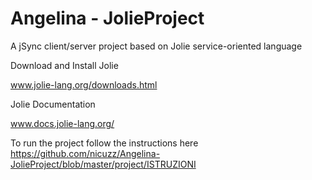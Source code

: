 # Angelina - JolieProject
A jSync client/server project based on Jolie service-oriented language

Download and Install Jolie

www.jolie-lang.org/downloads.html


Jolie Documentation

www.docs.jolie-lang.org/


To run the project follow the instructions here
https://github.com/nicuzz/Angelina-JolieProject/blob/master/project/ISTRUZIONI
